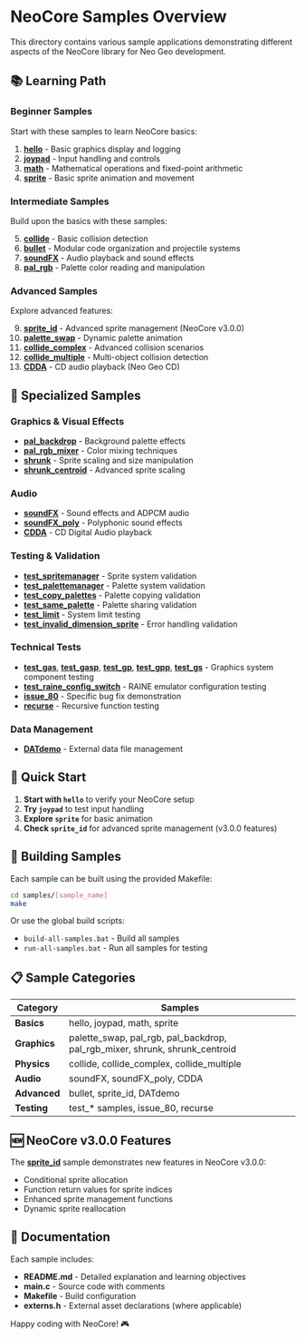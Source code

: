 # NeoCore Samples Overview

This directory contains various sample applications demonstrating different aspects of the NeoCore library for Neo Geo development.

## 📚 Learning Path

### Beginner Samples
Start with these samples to learn NeoCore basics:

1. **[hello](hello/)** - Basic graphics display and logging
2. **[joypad](joypad/)** - Input handling and controls
3. **[math](math/)** - Mathematical operations and fixed-point arithmetic
4. **[sprite](sprite/)** - Basic sprite animation and movement

### Intermediate Samples
Build upon the basics with these samples:

5. **[collide](collide/)** - Basic collision detection
6. **[bullet](bullet/)** - Modular code organization and projectile systems
7. **[soundFX](soundFX/)** - Audio playback and sound effects
8. **[pal_rgb](pal_rgb/)** - Palette color reading and manipulation

### Advanced Samples
Explore advanced features:

9. **[sprite_id](sprite_id/)** - Advanced sprite management (NeoCore v3.0.0)
10. **[palette_swap](palette_swap/)** - Dynamic palette animation
11. **[collide_complex](collide_complex/)** - Advanced collision scenarios
12. **[collide_multiple](collide_multiple/)** - Multi-object collision detection
13. **[CDDA](CDDA/)** - CD audio playback (Neo Geo CD)

## 🔧 Specialized Samples

### Graphics & Visual Effects
- **[pal_backdrop](pal_backdrop/)** - Background palette effects
- **[pal_rgb_mixer](pal_rgb_mixer/)** - Color mixing techniques
- **[shrunk](shrunk/)** - Sprite scaling and size manipulation
- **[shrunk_centroid](shrunk_centroid/)** - Advanced sprite scaling

### Audio
- **[soundFX](soundFX/)** - Sound effects and ADPCM audio
- **[soundFX_poly](soundFX_poly/)** - Polyphonic sound effects
- **[CDDA](CDDA/)** - CD Digital Audio playback

### Testing & Validation
- **[test_spritemanager](test_spritemanager/)** - Sprite system validation
- **[test_palettemanager](test_palettemanager/)** - Palette system validation
- **[test_copy_palettes](test_copy_palettes/)** - Palette copying validation
- **[test_same_palette](test_same_palette/)** - Palette sharing validation
- **[test_limit](test_limit/)** - System limit testing
- **[test_invalid_dimension_sprite](test_invalid_dimension_sprite/)** - Error handling validation

### Technical Tests
- **[test_gas](test_gas/)**, **[test_gasp](test_gasp/)**, **[test_gp](test_gp/)**, **[test_gpp](test_gpp/)**, **[test_gs](test_gs/)** - Graphics system component testing
- **[test_raine_config_switch](test_raine_config_switch/)** - RAINE emulator configuration testing
- **[issue_80](issue_80/)** - Specific bug fix demonstration
- **[recurse](recurse/)** - Recursive function testing

### Data Management
- **[DATdemo](DATdemo/)** - External data file management

## 🚀 Quick Start

1. **Start with `hello`** to verify your NeoCore setup
2. **Try `joypad`** to test input handling
3. **Explore `sprite`** for basic animation
4. **Check `sprite_id`** for advanced sprite management (v3.0.0 features)

## 🔨 Building Samples

Each sample can be built using the provided Makefile:

```bash
cd samples/[sample_name]
make
```

Or use the global build scripts:
- `build-all-samples.bat` - Build all samples
- `run-all-samples.bat` - Run all samples for testing

## 📋 Sample Categories

| Category | Samples |
|----------|---------|
| **Basics** | hello, joypad, math, sprite |
| **Graphics** | palette_swap, pal_rgb, pal_backdrop, pal_rgb_mixer, shrunk, shrunk_centroid |
| **Physics** | collide, collide_complex, collide_multiple |
| **Audio** | soundFX, soundFX_poly, CDDA |
| **Advanced** | bullet, sprite_id, DATdemo |
| **Testing** | test_* samples, issue_80, recurse |

## 🆕 NeoCore v3.0.0 Features

The **[sprite_id](sprite_id/)** sample demonstrates new features in NeoCore v3.0.0:
- Conditional sprite allocation
- Function return values for sprite indices
- Enhanced sprite management functions
- Dynamic sprite reallocation

## 📖 Documentation

Each sample includes:
- **README.md** - Detailed explanation and learning objectives
- **main.c** - Source code with comments
- **Makefile** - Build configuration
- **externs.h** - External asset declarations (where applicable)

Happy coding with NeoCore! 🎮
